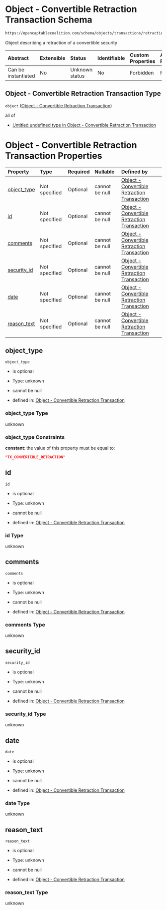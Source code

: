 # Object - Convertible Retraction Transaction Schema

```txt
https://opencaptablecoalition.com/schema/objects/transactions/retraction/convertible_retraction
```

Object describing a retraction of a convertible security

| Abstract            | Extensible | Status         | Identifiable | Custom Properties | Additional Properties | Access Restrictions | Defined In                                                                                                                                 |
| :------------------ | :--------- | :------------- | :----------- | :---------------- | :-------------------- | :------------------ | :----------------------------------------------------------------------------------------------------------------------------------------- |
| Can be instantiated | No         | Unknown status | No           | Forbidden         | Forbidden             | none                | [ConvertibleRetraction.schema.json](../../schema/objects/transactions/retraction/ConvertibleRetraction.schema.json "open original schema") |

## Object - Convertible Retraction Transaction Type

`object` ([Object - Convertible Retraction Transaction](convertibleretraction.md))

all of

*   [Untitled undefined type in Object - Convertible Retraction Transaction](convertibleretraction-allof-0.md "check type definition")

# Object - Convertible Retraction Transaction Properties

| Property                    | Type          | Required | Nullable       | Defined by                                                                                                                                                                                                               |
| :-------------------------- | :------------ | :------- | :------------- | :----------------------------------------------------------------------------------------------------------------------------------------------------------------------------------------------------------------------- |
| [object_type](#object_type) | Not specified | Optional | cannot be null | [Object - Convertible Retraction Transaction](convertibleretraction-properties-object_type.md "https://opencaptablecoalition.com/schema/objects/transactions/retraction/convertible_retraction#/properties/object_type") |
| [id](#id)                   | Not specified | Optional | cannot be null | [Object - Convertible Retraction Transaction](convertibleretraction-properties-id.md "https://opencaptablecoalition.com/schema/objects/transactions/retraction/convertible_retraction#/properties/id")                   |
| [comments](#comments)       | Not specified | Optional | cannot be null | [Object - Convertible Retraction Transaction](convertibleretraction-properties-comments.md "https://opencaptablecoalition.com/schema/objects/transactions/retraction/convertible_retraction#/properties/comments")       |
| [security_id](#security_id) | Not specified | Optional | cannot be null | [Object - Convertible Retraction Transaction](convertibleretraction-properties-security_id.md "https://opencaptablecoalition.com/schema/objects/transactions/retraction/convertible_retraction#/properties/security_id") |
| [date](#date)               | Not specified | Optional | cannot be null | [Object - Convertible Retraction Transaction](convertibleretraction-properties-date.md "https://opencaptablecoalition.com/schema/objects/transactions/retraction/convertible_retraction#/properties/date")               |
| [reason_text](#reason_text) | Not specified | Optional | cannot be null | [Object - Convertible Retraction Transaction](convertibleretraction-properties-reason_text.md "https://opencaptablecoalition.com/schema/objects/transactions/retraction/convertible_retraction#/properties/reason_text") |

## object_type



`object_type`

*   is optional

*   Type: unknown

*   cannot be null

*   defined in: [Object - Convertible Retraction Transaction](convertibleretraction-properties-object_type.md "https://opencaptablecoalition.com/schema/objects/transactions/retraction/convertible_retraction#/properties/object_type")

### object_type Type

unknown

### object_type Constraints

**constant**: the value of this property must be equal to:

```json
"TX_CONVERTIBLE_RETRACTION"
```

## id



`id`

*   is optional

*   Type: unknown

*   cannot be null

*   defined in: [Object - Convertible Retraction Transaction](convertibleretraction-properties-id.md "https://opencaptablecoalition.com/schema/objects/transactions/retraction/convertible_retraction#/properties/id")

### id Type

unknown

## comments



`comments`

*   is optional

*   Type: unknown

*   cannot be null

*   defined in: [Object - Convertible Retraction Transaction](convertibleretraction-properties-comments.md "https://opencaptablecoalition.com/schema/objects/transactions/retraction/convertible_retraction#/properties/comments")

### comments Type

unknown

## security_id



`security_id`

*   is optional

*   Type: unknown

*   cannot be null

*   defined in: [Object - Convertible Retraction Transaction](convertibleretraction-properties-security_id.md "https://opencaptablecoalition.com/schema/objects/transactions/retraction/convertible_retraction#/properties/security_id")

### security_id Type

unknown

## date



`date`

*   is optional

*   Type: unknown

*   cannot be null

*   defined in: [Object - Convertible Retraction Transaction](convertibleretraction-properties-date.md "https://opencaptablecoalition.com/schema/objects/transactions/retraction/convertible_retraction#/properties/date")

### date Type

unknown

## reason_text



`reason_text`

*   is optional

*   Type: unknown

*   cannot be null

*   defined in: [Object - Convertible Retraction Transaction](convertibleretraction-properties-reason_text.md "https://opencaptablecoalition.com/schema/objects/transactions/retraction/convertible_retraction#/properties/reason_text")

### reason_text Type

unknown
